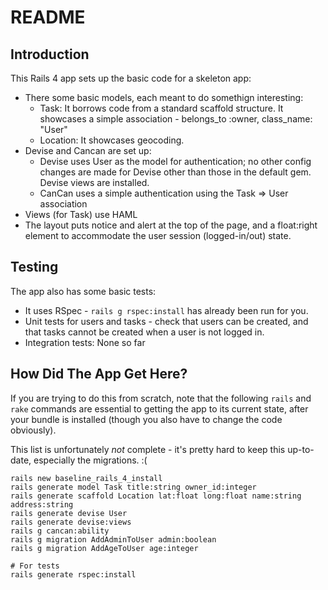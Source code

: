# README

## Introduction

This Rails 4 app sets up the basic code for a skeleton app:

* There some basic models, each meant to do somethign interesting:
  * Task: It borrows code from a standard scaffold structure. It showcases a simple association - belongs_to :owner, class_name: "User"
  * Location: It showcases geocoding.
* Devise and Cancan are set up:
  * Devise uses User as the model for authentication; no other config changes are made for Devise other than those in the default gem. Devise views are installed.
  * CanCan uses a simple authentication using the Task => User association
* Views (for Task) use HAML
* The layout puts notice and alert at the top of the page, and a float:right element to accommodate the user session (logged-in/out) state.

## Testing

The app also has some basic tests:

* It uses RSpec - `rails g rspec:install` has already been run for you.
* Unit tests for users and tasks - check that users can be created, and that tasks cannot be created when a user is not logged in.
* Integration tests: None so far

## How Did The App Get Here?

If you are trying to do this from scratch, note that the following `rails` and `rake` commands are essential to getting the app to its current state, after your bundle is installed (though you also have to change the code obviously).

This list is unfortunately *not* complete - it's pretty hard to keep this up-to-date, especially the migrations. :(

    rails new baseline_rails_4_install
    rails generate model Task title:string owner_id:integer
    rails generate scaffold Location lat:float long:float name:string address:string	
    rails generate devise User
    rails generate devise:views
    rails g cancan:ability
    rails g migration AddAdminToUser admin:boolean
    rails g migration AddAgeToUser age:integer

    # For tests
    rails generate rspec:install